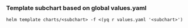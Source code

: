 ### Template subchart based on global values.yaml

```
helm template charts/<subchart> -f <(yq r values.yaml '<subchart>')
```
